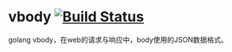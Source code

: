 # vbody [![Build Status](https://travis-ci.org/456vv/vbody.svg?branch=master)](https://travis-ci.org/456vv/vbody)
golang vbody，在web的请求与响应中，body使用的JSON数据格式。
